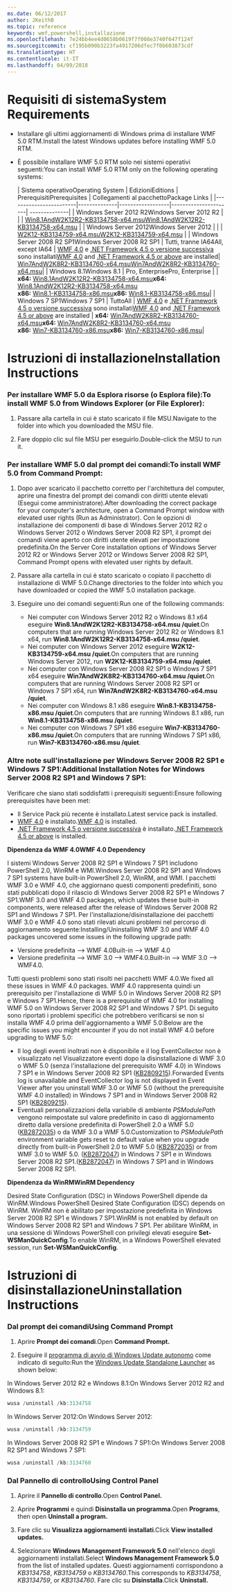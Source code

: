 ```yaml
---
ms.date: 06/12/2017
author: JKeithB
ms.topic: reference
keywords: wmf,powershell,installazione
ms.openlocfilehash: 7e24bb4ee4d0658b0619f7f008e3740f647f124f
ms.sourcegitcommit: cf195b090b3223fa4917206dfec7f0b603873cdf
ms.translationtype: HT
ms.contentlocale: it-IT
ms.lasthandoff: 04/09/2018
---
```

# <a name="system-requirements"></a><span data-ttu-id="393d5-102">Requisiti di sistema</span><span class="sxs-lookup"><span data-stu-id="393d5-102">System Requirements</span></span>

- <span data-ttu-id="393d5-103">Installare gli ultimi aggiornamenti di Windows prima di installare WMF 5.0 RTM.</span><span class="sxs-lookup"><span data-stu-id="393d5-103">Install the latest Windows updates before installing WMF 5.0 RTM.</span></span>
- <span data-ttu-id="393d5-104">È possibile installare WMF 5.0 RTM solo nei sistemi operativi seguenti:</span><span class="sxs-lookup"><span data-stu-id="393d5-104">You can install WMF 5.0 RTM only on the following operating systems:</span></span>

    | <span data-ttu-id="393d5-105">Sistema operativo</span><span class="sxs-lookup"><span data-stu-id="393d5-105">Operating System</span></span>       | <span data-ttu-id="393d5-106">Edizioni</span><span class="sxs-lookup"><span data-stu-id="393d5-106">Editions</span></span>         | <span data-ttu-id="393d5-107">Prerequisiti</span><span class="sxs-lookup"><span data-stu-id="393d5-107">Prerequisites</span></span>        |  <span data-ttu-id="393d5-108">Collegamenti al pacchetto</span><span class="sxs-lookup"><span data-stu-id="393d5-108">Package Links</span></span> |
    |------------------------|--------------|------------------|----------------------| --------------|
    | <span data-ttu-id="393d5-109">Windows Server 2012 R2</span><span class="sxs-lookup"><span data-stu-id="393d5-109">Windows Server 2012 R2</span></span> |  |  | [<span data-ttu-id="393d5-110">Win8.1AndW2K12R2-KB3134758-x64.msu</span><span class="sxs-lookup"><span data-stu-id="393d5-110">Win8.1AndW2K12R2-KB3134758-x64.msu</span></span>](http://go.microsoft.com/fwlink/?LinkId=717507) |
    | <span data-ttu-id="393d5-111">Windows Server 2012</span><span class="sxs-lookup"><span data-stu-id="393d5-111">Windows Server 2012</span></span>    |  |  | [<span data-ttu-id="393d5-112">W2K12-KB3134759-x64.msu</span><span class="sxs-lookup"><span data-stu-id="393d5-112">W2K12-KB3134759-x64.msu</span></span>](http://go.microsoft.com/fwlink/?LinkId=717506) |
    | <span data-ttu-id="393d5-113">Windows Server 2008 R2 SP1</span><span class="sxs-lookup"><span data-stu-id="393d5-113">Windows Server 2008 R2 SP1</span></span> | <span data-ttu-id="393d5-114">Tutti, tranne IA64</span><span class="sxs-lookup"><span data-stu-id="393d5-114">All, except IA64</span></span> | <span data-ttu-id="393d5-115">[WMF 4.0](http://www.microsoft.com/en-us/download/details.aspx?id=40855) e [.NET Framework 4.5 o versione successiva](https://msdn.microsoft.com/library/5a4x27ek.aspx) sono installati</span><span class="sxs-lookup"><span data-stu-id="393d5-115">[WMF 4.0](http://www.microsoft.com/en-us/download/details.aspx?id=40855) and [.NET Framework 4.5 or above](https://msdn.microsoft.com/library/5a4x27ek.aspx) are installed</span></span>| [<span data-ttu-id="393d5-116">Win7AndW2K8R2-KB3134760-x64.msu</span><span class="sxs-lookup"><span data-stu-id="393d5-116">Win7AndW2K8R2-KB3134760-x64.msu</span></span>](http://go.microsoft.com/fwlink/?LinkId=717504)|
    | <span data-ttu-id="393d5-117">Windows 8.1</span><span class="sxs-lookup"><span data-stu-id="393d5-117">Windows 8.1</span></span> | <span data-ttu-id="393d5-118">Pro, Enterprise</span><span class="sxs-lookup"><span data-stu-id="393d5-118">Pro, Enterprise</span></span> | | <span data-ttu-id="393d5-119">**x64:**  [Win8.1AndW2K12R2-KB3134758-x64.msu](http://go.microsoft.com/fwlink/?LinkId=717507)</span><span class="sxs-lookup"><span data-stu-id="393d5-119">**x64:**  [Win8.1AndW2K12R2-KB3134758-x64.msu](http://go.microsoft.com/fwlink/?LinkId=717507)</span></span> </br> <span data-ttu-id="393d5-120">**x86:**  [Win8.1-KB3134758-x86.msu](http://go.microsoft.com/fwlink/?LinkID=717963)</span><span class="sxs-lookup"><span data-stu-id="393d5-120">**x86:**  [Win8.1-KB3134758-x86.msu](http://go.microsoft.com/fwlink/?LinkID=717963)</span></span>|
    | <span data-ttu-id="393d5-121">Windows 7 SP1</span><span class="sxs-lookup"><span data-stu-id="393d5-121">Windows 7 SP1</span></span> | <span data-ttu-id="393d5-122">Tutto</span><span class="sxs-lookup"><span data-stu-id="393d5-122">All</span></span> | <span data-ttu-id="393d5-123">[WMF 4.0](http://www.microsoft.com/en-us/download/details.aspx?id=40855) e [.NET Framework 4.5 o versione successiva](https://msdn.microsoft.com/library/5a4x27ek.aspx) sono installati</span><span class="sxs-lookup"><span data-stu-id="393d5-123">[WMF 4.0](http://www.microsoft.com/en-us/download/details.aspx?id=40855) and [.NET Framework 4.5 or above](https://msdn.microsoft.com/library/5a4x27ek.aspx) are installed</span></span> | <span data-ttu-id="393d5-124">**x64:**  [Win7AndW2K8R2-KB3134760-x64.msu](http://go.microsoft.com/fwlink/?LinkId=717504)</span><span class="sxs-lookup"><span data-stu-id="393d5-124">**x64:**  [Win7AndW2K8R2-KB3134760-x64.msu](http://go.microsoft.com/fwlink/?LinkId=717504)</span></span>  </br> <span data-ttu-id="393d5-125">**x86:**  [Win7-KB3134760-x86.msu](http://go.microsoft.com/fwlink/?LinkID=717962)</span><span class="sxs-lookup"><span data-stu-id="393d5-125">**x86:**  [Win7-KB3134760-x86.msu](http://go.microsoft.com/fwlink/?LinkID=717962)</span></span>|

# <a name="installation-instructions"></a><span data-ttu-id="393d5-126">Istruzioni di installazione</span><span class="sxs-lookup"><span data-stu-id="393d5-126">Installation Instructions</span></span>

### <a name="to-install-wmf-50-from-windows-explorer-or-file-explorer"></a><span data-ttu-id="393d5-127">Per installare WMF 5.0 da Esplora risorse (o Esplora file):</span><span class="sxs-lookup"><span data-stu-id="393d5-127">To install WMF 5.0 from Windows Explorer (or File Explorer):</span></span>

1. <span data-ttu-id="393d5-128">Passare alla cartella in cui è stato scaricato il file MSU.</span><span class="sxs-lookup"><span data-stu-id="393d5-128">Navigate to the folder into which you downloaded the MSU file.</span></span>

2. <span data-ttu-id="393d5-129">Fare doppio clic sul file MSU per eseguirlo.</span><span class="sxs-lookup"><span data-stu-id="393d5-129">Double-click the MSU to run it.</span></span>

### <a name="to-install-wmf-50-from-command-prompt"></a><span data-ttu-id="393d5-130">Per installare WMF 5.0 dal prompt dei comandi:</span><span class="sxs-lookup"><span data-stu-id="393d5-130">To install WMF 5.0 from Command Prompt:</span></span>

1. <span data-ttu-id="393d5-131">Dopo aver scaricato il pacchetto corretto per l'architettura del computer, aprire una finestra del prompt dei comandi con diritti utente elevati (Esegui come amministratore).</span><span class="sxs-lookup"><span data-stu-id="393d5-131">After downloading the correct package for your computer's architecture, open a Command Prompt window with elevated user rights (Run as Administrator).</span></span> <span data-ttu-id="393d5-132">Con le opzioni di installazione dei componenti di base di Windows Server 2012 R2 o Windows Server 2012 o Windows Server 2008 R2 SP1, il prompt dei comandi viene aperto con diritti utente elevati per impostazione predefinita.</span><span class="sxs-lookup"><span data-stu-id="393d5-132">On the Server Core installation options of Windows Server 2012 R2 or Windows Server 2012 or Windows Server 2008 R2 SP1, Command Prompt opens with elevated user rights by default.</span></span>

2. <span data-ttu-id="393d5-133">Passare alla cartella in cui è stato scaricato o copiato il pacchetto di installazione di WMF 5.0.</span><span class="sxs-lookup"><span data-stu-id="393d5-133">Change directories to the folder into which you have downloaded or copied the WMF 5.0 installation package.</span></span>

3. <span data-ttu-id="393d5-134">Eseguire uno dei comandi seguenti:</span><span class="sxs-lookup"><span data-stu-id="393d5-134">Run one of the following commands:</span></span>
    - <span data-ttu-id="393d5-135">Nei computer con Windows Server 2012 R2 o Windows 8.1 x64 eseguire **Win8.1AndW2K12R2-KB3134758-x64.msu /quiet**.</span><span class="sxs-lookup"><span data-stu-id="393d5-135">On computers that are running Windows Server 2012 R2 or Windows 8.1 x64, run **Win8.1AndW2K12R2-KB3134758-x64.msu /quiet**.</span></span>
    - <span data-ttu-id="393d5-136">Nei computer con Windows Server 2012 eseguire **W2K12-KB3134759-x64.msu /quiet**.</span><span class="sxs-lookup"><span data-stu-id="393d5-136">On computers that are running Windows Server 2012, run **W2K12-KB3134759-x64.msu /quiet**.</span></span>
    - <span data-ttu-id="393d5-137">Nei computer con Windows Server 2008 R2 SP1 o Windows 7 SP1 x64 eseguire **Win7AndW2K8R2-KB3134760-x64.msu /quiet**.</span><span class="sxs-lookup"><span data-stu-id="393d5-137">On computers that are running Windows Server 2008 R2 SP1 or Windows 7 SP1 x64, run **Win7AndW2K8R2-KB3134760-x64.msu /quiet**.</span></span>
    - <span data-ttu-id="393d5-138">Nei computer con Windows 8.1 x86 eseguire **Win8.1-KB3134758-x86.msu /quiet**.</span><span class="sxs-lookup"><span data-stu-id="393d5-138">On computers that are running Windows 8.1 x86, run **Win8.1-KB3134758-x86.msu /quiet**.</span></span>
    - <span data-ttu-id="393d5-139">Nei computer con Windows 7 SP1 x86 eseguire **Win7-KB3134760-x86.msu /quiet**.</span><span class="sxs-lookup"><span data-stu-id="393d5-139">On computers that are running Windows 7 SP1 x86, run **Win7-KB3134760-x86.msu /quiet**.</span></span>

### <a name="additional-installation-notes-for-windows-server-2008-r2-sp1-and-windows-7-sp1"></a><span data-ttu-id="393d5-140">Altre note sull'installazione per Windows Server 2008 R2 SP1 e Windows 7 SP1:</span><span class="sxs-lookup"><span data-stu-id="393d5-140">Additional Installation Notes for Windows Server 2008 R2 SP1 and Windows 7 SP1:</span></span>

<span data-ttu-id="393d5-141">Verificare che siano stati soddisfatti i prerequisiti seguenti:</span><span class="sxs-lookup"><span data-stu-id="393d5-141">Ensure following prerequisites have been met:</span></span>
- <span data-ttu-id="393d5-142">Il Service Pack più recente è installato.</span><span class="sxs-lookup"><span data-stu-id="393d5-142">Latest service pack is installed.</span></span>
- <span data-ttu-id="393d5-143">[WMF 4.0](http://www.microsoft.com/en-us/download/details.aspx?id=40855) è installato.</span><span class="sxs-lookup"><span data-stu-id="393d5-143">[WMF 4.0](http://www.microsoft.com/en-us/download/details.aspx?id=40855) is installed.</span></span>
- <span data-ttu-id="393d5-144">[.NET Framework 4.5 o versione successiva](https://msdn.microsoft.com/library/5a4x27ek.aspx) è installato.</span><span class="sxs-lookup"><span data-stu-id="393d5-144">[.NET Framework 4.5 or above](https://msdn.microsoft.com/library/5a4x27ek.aspx) is installed.</span></span>

<span data-ttu-id="393d5-145">**Dipendenza da WMF 4.0**</span><span class="sxs-lookup"><span data-stu-id="393d5-145">**WMF 4.0 Dependency**</span></span>

<span data-ttu-id="393d5-146">I sistemi Windows Server 2008 R2 SP1 e Windows 7 SP1 includono PowerShell 2.0, WinRM e WMI.</span><span class="sxs-lookup"><span data-stu-id="393d5-146">Windows Server 2008 R2 SP1 and Windows 7 SP1 systems have built-in PowerShell 2.0, WinRM, and WMI.</span></span> <span data-ttu-id="393d5-147">I pacchetti WMF 3.0 e WMF 4.0, che aggiornano questi componenti predefiniti, sono stati pubblicati dopo il rilascio di Windows Server 2008 R2 SP1 e Windows 7 SP1.</span><span class="sxs-lookup"><span data-stu-id="393d5-147">WMF 3.0 and WMF 4.0 packages, which updates these built-in components, were released after the release of Windows Server 2008 R2 SP1 and Windows 7 SP1.</span></span> <span data-ttu-id="393d5-148">Per l'installazione/disinstallazione dei pacchetti WMF 3.0 e WMF 4.0 sono stati rilevati alcuni problemi nel percorso di aggiornamento seguente:</span><span class="sxs-lookup"><span data-stu-id="393d5-148">Installing/Uninstalling WMF 3.0 and WMF 4.0 packages uncovered some issues in the following upgrade path:</span></span>

- <span data-ttu-id="393d5-149">Versione predefinita --> WMF 4.0</span><span class="sxs-lookup"><span data-stu-id="393d5-149">Built-in --> WMF 4.0</span></span>
- <span data-ttu-id="393d5-150">Versione predefinita --> WMF 3.0 --> WMF4.0.</span><span class="sxs-lookup"><span data-stu-id="393d5-150">Built-in --> WMF 3.0 --> WMF4.0.</span></span>

<span data-ttu-id="393d5-151">Tutti questi problemi sono stati risolti nei pacchetti WMF 4.0.</span><span class="sxs-lookup"><span data-stu-id="393d5-151">We fixed all these issues in WMF 4.0 packages.</span></span> <span data-ttu-id="393d5-152">WMF 4.0 rappresenta quindi un prerequisito per l'installazione di WMF 5.0 in Windows Server 2008 R2 SP1 e Windows 7 SP1.</span><span class="sxs-lookup"><span data-stu-id="393d5-152">Hence, there is a prerequisite of WMF 4.0 for installing WMF 5.0 on Windows Server 2008 R2 SP1 and Windows 7 SP1.</span></span> <span data-ttu-id="393d5-153">Di seguito sono riportati i problemi specifici che potrebbero verificarsi se non si installa WMF 4.0 prima dell'aggiornamento a WMF 5.0:</span><span class="sxs-lookup"><span data-stu-id="393d5-153">Below are the specific issues you might encounter if you do not install WMF 4.0 before upgrading to WMF 5.0:</span></span>

- <span data-ttu-id="393d5-154">Il log degli eventi inoltrati non è disponibile e il log EventCollector non è visualizzato nel Visualizzatore eventi dopo la disinstallazione di WMF 3.0 o WMF 5.0 (senza l'installazione del prerequisito WMF 4.0) in Windows 7 SP1 e in Windows Server 2008 R2 SP1 ([KB2809215](https://support.microsoft.com/en-us/kb/2809215)).</span><span class="sxs-lookup"><span data-stu-id="393d5-154">Forwarded Events log is unavailable and EventCollector log is not displayed in Event Viewer after you uninstall WMF 3.0 or WMF 5.0 (without the prerequisite WMF 4.0 installed) in Windows 7 SP1 and in Windows Server 2008 R2 SP1 ([KB2809215](https://support.microsoft.com/en-us/kb/2809215)).</span></span>
- <span data-ttu-id="393d5-155">Eventuali personalizzazioni della variabile di ambiente *PSModulePath* vengono reimpostate sul valore predefinito in caso di aggiornamento diretto dalla versione predefinita di PowerShell 2.0 a WMF 5.0 ([KB2872035](https://support.microsoft.com/en-us/kb/2872035)) o da WMF 3.0 a WMF 5.0.</span><span class="sxs-lookup"><span data-stu-id="393d5-155">Customization to *PSModulePath* environment variable gets reset to default value when you upgrade directly from built-in PowerShell 2.0 to WMF 5.0 ([KB2872035](https://support.microsoft.com/en-us/kb/2872035)) or from WMF 3.0 to WMF 5.0.</span></span> <span data-ttu-id="393d5-156">([KB2872047](https://support.microsoft.com/en-us/kb/2872047)) in Windows 7 SP1 e in Windows Server 2008 R2 SP1.</span><span class="sxs-lookup"><span data-stu-id="393d5-156">([KB2872047](https://support.microsoft.com/en-us/kb/2872047)) in Windows 7 SP1 and in Windows Server 2008 R2 SP1.</span></span>

<span data-ttu-id="393d5-157">**Dipendenza da WinRM**</span><span class="sxs-lookup"><span data-stu-id="393d5-157">**WinRM Dependency**</span></span>

<span data-ttu-id="393d5-158">Desired State Configuration (DSC) in Windows PowerShell dipende da WinRM.</span><span class="sxs-lookup"><span data-stu-id="393d5-158">Windows PowerShell Desired State Configuration (DSC) depends on WinRM.</span></span> <span data-ttu-id="393d5-159">WinRM non è abilitato per impostazione predefinita in Windows Server 2008 R2 SP1 e Windows 7 SP1.</span><span class="sxs-lookup"><span data-stu-id="393d5-159">WinRM is not enabled by default on Windows Server 2008 R2 SP1 and Windows 7 SP1.</span></span> <span data-ttu-id="393d5-160">Per abilitare WinRM, in una sessione di Windows PowerShell con privilegi elevati eseguire **Set-WSManQuickConfig**.</span><span class="sxs-lookup"><span data-stu-id="393d5-160">To enable WinRM, in a Windows PowerShell elevated session, run **Set-WSManQuickConfig**.</span></span>

# <a name="uninstallation-instructions"></a><span data-ttu-id="393d5-161">Istruzioni di disinstallazione</span><span class="sxs-lookup"><span data-stu-id="393d5-161">Uninstallation Instructions</span></span>

### <a name="using-command-prompt"></a><span data-ttu-id="393d5-162">Dal prompt dei comandi</span><span class="sxs-lookup"><span data-stu-id="393d5-162">Using Command Prompt</span></span>

1.  <span data-ttu-id="393d5-163">Aprire **Prompt dei comandi**.</span><span class="sxs-lookup"><span data-stu-id="393d5-163">Open **Command Prompt.**</span></span>

2.  <span data-ttu-id="393d5-164">Eseguire il [programma di avvio di Windows Update autonomo](https://support.microsoft.com/en-us/kb/934307) come indicato di seguito:</span><span class="sxs-lookup"><span data-stu-id="393d5-164">Run the [Windows Update Standalone Launcher](https://support.microsoft.com/en-us/kb/934307) as shown below:</span></span>

<span data-ttu-id="393d5-165">In Windows Server 2012 R2 e Windows 8.1:</span><span class="sxs-lookup"><span data-stu-id="393d5-165">On Windows Server 2012 R2 and Windows 8.1:</span></span>
```powershell
wusa /uninstall /kb:3134758
```
<span data-ttu-id="393d5-166">In Windows Server 2012:</span><span class="sxs-lookup"><span data-stu-id="393d5-166">On Windows Server 2012:</span></span>
```powershell
wusa /uninstall /kb:3134759
```
<span data-ttu-id="393d5-167">In Windows Server 2008 R2 SP1 e Windows 7 SP1:</span><span class="sxs-lookup"><span data-stu-id="393d5-167">On Windows Server 2008 R2 SP1 and Windows 7 SP1:</span></span>
```powershell
wusa /uninstall /kb:3134760
```

### <a name="using-control-panel"></a><span data-ttu-id="393d5-168">Dal Pannello di controllo</span><span class="sxs-lookup"><span data-stu-id="393d5-168">Using Control Panel</span></span>

1.  <span data-ttu-id="393d5-169">Aprire il **Pannello di controllo**.</span><span class="sxs-lookup"><span data-stu-id="393d5-169">Open **Control Panel.**</span></span>

2.  <span data-ttu-id="393d5-170">Aprire **Programmi** e quindi **Disinstalla un programma**.</span><span class="sxs-lookup"><span data-stu-id="393d5-170">Open **Programs**, then open **Uninstall a program.**</span></span>

3.  <span data-ttu-id="393d5-171">Fare clic su **Visualizza aggiornamenti installati**.</span><span class="sxs-lookup"><span data-stu-id="393d5-171">Click **View installed updates.**</span></span>

4.  <span data-ttu-id="393d5-172">Selezionare **Windows Management Framework 5.0** nell'elenco degli aggiornamenti installati.</span><span class="sxs-lookup"><span data-stu-id="393d5-172">Select **Windows Management Framework 5.0** from the list of installed updates.</span></span> <span data-ttu-id="393d5-173">Questi aggiornamenti corrispondono a *KB3134758*, *KB3134759* o *KB3134760*.</span><span class="sxs-lookup"><span data-stu-id="393d5-173">This corresponds to *KB3134758*, *KB3134759*, or *KB3134760*.</span></span> <span data-ttu-id="393d5-174">Fare clic su **Disinstalla**.</span><span class="sxs-lookup"><span data-stu-id="393d5-174">Click **Uninstall.**</span></span>